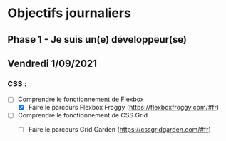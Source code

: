 # Objectifs journaliers

## Phase 1 - Je suis un(e) développeur(se)

## Vendredi 1/09/2021

### CSS : 
  * [ ] Comprendre le fonctionnement de Flexbox
    * [x] Faire le parcours Flexbox Froggy (https://flexboxfroggy.com/#fr)
  * [ ] Comprendre le fonctionnement de CSS Grid
    * [ ] Faire le parcours Grid Garden (https://cssgridgarden.com/#fr)





